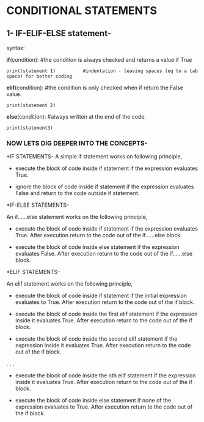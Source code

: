 # CONDITIONAL STATEMENTS

## 1- IF-ELIF-ELSE statement- 
syntax:

**if**(condition):      #the condition is always checked and returns a value if True

    print(statement 1)          #indentation - leaving spaces (eq to a tab space) for better coding


**elif**(condition):     #the condition is only checked when if return the False value.

    print(statement 2)   

**else**(condition):         #always written at the end of the code.

    print(statement3)

### NOW LETS DIG DEEPER INTO THE CONCEPTS-

*IF STATEMENTS-
A simple if statement works on following principle,

- execute the block of code inside if statement if the expression evaluates True.

- ignore the block of code inside if statement if the expression evaluates False and return to the code outside if statement.

*IF-ELSE STATEMENTS-

An if……else statement works on the following principle,

- execute the block of code inside if statement if the expression evaluates True. After execution return to the code out of the if……else block.

- execute the block of code inside else statement if the expression evaluates False. After execution return to the code out of the if……else block.

*ELIF STATEMENTS-

An elif statement works on the following principle,

- execute the block of code inside if statement if the initial expression evaluates to True. After execution return to the code out of the if block.

- execute the block of code inside the first elif statement if the expression inside it evaluates True. After execution return to the code out of the if block.

- execute the block of code inside the second elif statement if the expression inside it evaluates True. After execution return to the code out of the if block.

.
.
.

- execute the block of code inside the nth elif statement if the expression inside it evaluates True. After execution return to the code out of the if block.

- execute the block of code inside else statement if none of the expression evaluates to True. After execution return to the code out of the if block.
 

